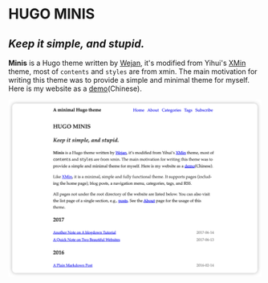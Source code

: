 # HUGO MINIS

## _Keep it simple, and stupid._

**Minis** is a Hugo theme written by [Wejan](https://wejan.cn), it's modified from Yihui's [XMin](https://github.com/yihui/hugo-xmin/) theme, most of `contents` and `styles` are from xmin. The main motivation for writing this theme was to provide a simple and minimal theme for myself. Here is my website as a [demo](https://wejan.cn)(Chinese).

[![Screenshot](https://github.com/lowejan/hugo-minis/raw/main/images/screenshot.png)](https://minis.wejan.cn/)
